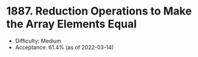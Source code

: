 # 1887. Reduction Operations to Make the Array Elements Equal
- Difficulty: Medium
- Acceptance: 61.4% (as of 2022-03-14)
